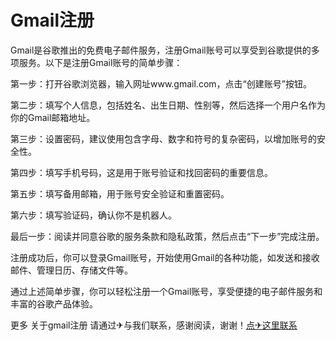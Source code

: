 # Gmail注册

Gmail是谷歌推出的免费电子邮件服务，注册Gmail账号可以享受到谷歌提供的多项服务。以下是注册Gmail账号的简单步骤：

第一步：打开谷歌浏览器，输入网址www.gmail.com，点击“创建账号”按钮。

第二步：填写个人信息，包括姓名、出生日期、性别等，然后选择一个用户名作为你的Gmail邮箱地址。

第三步：设置密码，建议使用包含字母、数字和符号的复杂密码，以增加账号的安全性。

第四步：填写手机号码，这是用于账号验证和找回密码的重要信息。

第五步：填写备用邮箱，用于账号安全验证和重置密码。

第六步：填写验证码，确认你不是机器人。

最后一步：阅读并同意谷歌的服务条款和隐私政策，然后点击“下一步”完成注册。

注册成功后，你可以登录Gmail账号，开始使用Gmail的各种功能，如发送和接收邮件、管理日历、存储文件等。

通过上述简单步骤，你可以轻松注册一个Gmail账号，享受便捷的电子邮件服务和丰富的谷歌产品体验。

更多 关于gmail注册 请通过✈与我们联系，感谢阅读，谢谢！[点✈这里联系](https://acc.k02.cc)